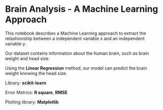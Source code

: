 # Brain Analysis - A Machine Learning Approach

This notebook describes a Machine Learning approach to extract the relashionship between a independent variable x and an independent variable y.

Our dataset contains information about the human brain, such as brain weight and head size.

Using the **Linear Regression** method, our model can predict the brain weight knowing the head size.


Library: **scikit-learn**

Error Metrics: **R square**, **RMSE**

Plotting library: **Matplotlib**
